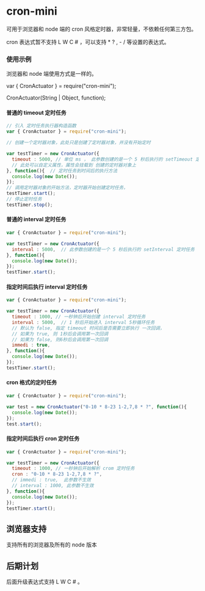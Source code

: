 # cron-mini
可用于浏览器和 node 端的 cron 风格定时器，非常轻量，不依赖任何第三方包。

cron 表达式暂不支持 L W C # ，可以支持 * ? , - / 等设置的表达式。


### 使用示例
浏览器和 node 端使用方式是一样的。

var { CronActuator } = require("cron-mini");

CronActuator(String | Object, function);


#### 普通的 timeout 定时任务
```javascript
// 引入 定时任务执行器构造函数
var { CronActuator } = require("cron-mini");

// 创建一个定时器对象，此处只是创建了定时器对象，并没有开始定时

var testTimer = new CronActuator({
  timeout : 5000, // 单位 ms ， 此参数创建的是一个 5 秒后执行的 setTimeout 定时任务
  // 此处可以自定义属性，属性会挂载到 创建的定时器对象上
}, function(){  // 定时任务到时间后的执行方法
  console.log(new Date());
});
// 调用定时器对象的开始方法，定时器开始创建定时任务，
testTimer.start(); 
// 停止定时任务
testTimer.stop();
```

#### 普通的 interval 定时任务
```javascript
var { CronActuator } = require("cron-mini");

var testTimer = new CronActuator({
  interval : 5000,  // 此参数创建的是一个 5 秒后执行的 setInterval 定时任务
}, function(){
  console.log(new Date());
});
testTimer.start();

```

#### 指定时间后执行 interval 定时任务
```javascript
var { CronActuator } = require("cron-mini");

var testTimer = new CronActuator({
  timeout : 1000, // 一秒钟后开始创建 interval 定时任务
  interval : 5000,  // 1 秒后开始进入 interval 5秒循环任务
  // 默认为 false, 指定 timeout 时间后是否需要立即执行 一次回调，
  // 如果为 true, 则 1秒后会调用第一次回调
  // 如果为 false, 则6秒后会调用第一次回调
  immedi : true,  
}, function(){
  console.log(new Date());
});
testTimer.start();

```


#### cron 格式的定时任务
```javascript
var { CronActuator } = require("cron-mini");

var test = new CronActuator("0-10 * 8-23 1-2,7,8 * ?", function(){
  console.log(new Date());
});
test.start();
```


#### 指定时间后执行 cron 定时任务
```javascript
var { CronActuator } = require("cron-mini");

var testTimer = new CronActuator({
  timeout : 1000, // 一秒钟后开始解析 crom 定时任务
  cron : "0-10 * 8-23 1-2,7,8 * ?",
  // immedi : true,  此参数不生效
  // interval : 1000, 此参数不生效
}, function(){
  console.log(new Date());
});
testTimer.start();

```


## 浏览器支持
支持所有的浏览器及所有的 node 版本


## 后期计划
后面升级表达式支持 L W C # 。


